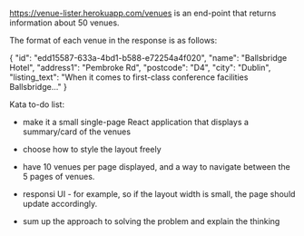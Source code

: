 https://venue-lister.herokuapp.com/venues is an end-point that returns information about 50 venues.

The format of each venue in the response is as follows:

{
	"id": "edd15587-633a-4bd1-b588-e72254a4f020",
	"name": "Ballsbridge Hotel",
	"address1": "Pembroke Rd",
	"postcode": "D4",
	"city": "Dublin",
	"listing_text": "When it comes to first-class conference facilities Ballsbridge..."
}


Kata to-do list: 
- make it a small single-page React application that displays a summary/card of the venues
- choose how to style the layout freely
- have 10 venues per page displayed, and a way to navigate between the 5 pages of venues. 
- responsi UI - for example, so if the layout width is small, the page should update accordingly.

- sum up the approach to solving the problem and explain the thinking
